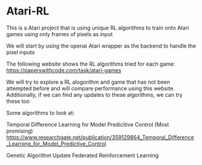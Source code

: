 # Atari-RL
This is a Atari project that is using unique RL algorithms to train onto Atari games using only frames of pixels as input

We will start by using the openai Atari wrapper as the backend to handle the pixel inputs

The following website shows the RL algorithms tried for each game: https://paperswithcode.com/task/atari-games

We will try to explore a RL alogorithm and game that has not been attempted before and will compare performance using this website. 
Additionally, if we can find any updates to these algorithms, we can try these too


Some algorithms to look at:

Temporal Difference Learning for Model Predicitive Control (Most promising)
https://www.researchgate.net/publication/359129864_Temporal_Difference_Learning_for_Model_Predictive_Control

Genetic Algorithm Update
Federated Reinforcement Learning
